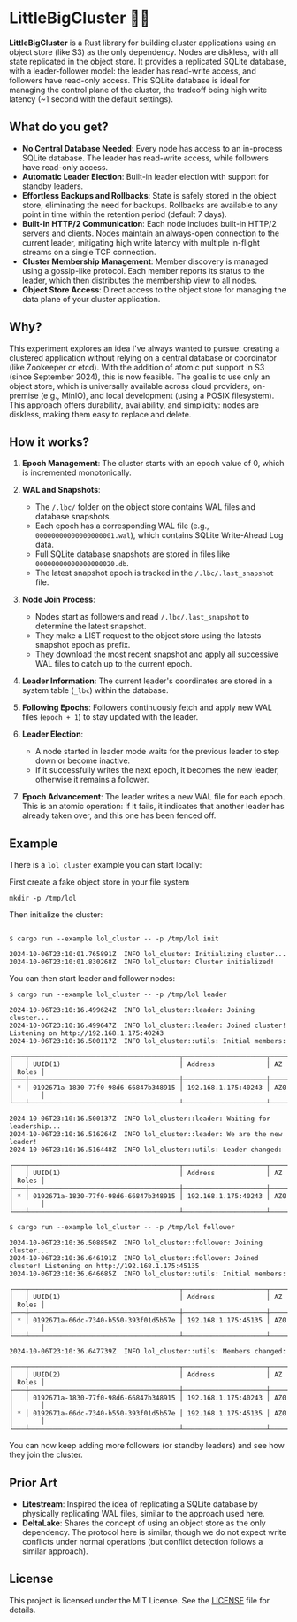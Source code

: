 # LittleBigCluster 🐣🐘

**LittleBigCluster** is a Rust library for building cluster applications using an object store (like S3) as the only dependency. Nodes are diskless, with all state replicated in the object store. It provides a replicated SQLite database, with a leader-follower model: the leader has read-write access, and followers have read-only access. This SQLite database is ideal for managing the control plane of the cluster, the tradeoff being high write latency (~1 second with the default settings).

## What do you get?

- **No Central Database Needed**: Every node has access to an in-process SQLite database. The leader has read-write access, while followers have read-only access.
- **Automatic Leader Election**: Built-in leader election with support for standby leaders.
- **Effortless Backups and Rollbacks**: State is safely stored in the object store, eliminating the need for backups. Rollbacks are available to any point in time within the retention period (default 7 days).
- **Built-in HTTP/2 Communication**: Each node includes built-in HTTP/2 servers and clients. Nodes maintain an always-open connection to the current leader, mitigating high write latency with multiple in-flight streams on a single TCP connection.
- **Cluster Membership Management**: Member discovery is managed using a gossip-like protocol. Each member reports its status to the leader, which then distributes the membership view to all nodes.
- **Object Store Access**: Direct access to the object store for managing the data plane of your cluster application.

## Why?

This experiment explores an idea I've always wanted to pursue: creating a clustered application without relying on a central database or coordinator (like Zookeeper or etcd). With the addition of atomic put support in S3 (since September 2024), this is now feasible. The goal is to use only an object store, which is universally available across cloud providers, on-premise (e.g., MinIO), and local development (using a POSIX filesystem). This approach offers durability, availability, and simplicity: nodes are diskless, making them easy to replace and delete.

## How it works?

1. **Epoch Management**: The cluster starts with an epoch value of 0, which is incremented monotonically.

2. **WAL and Snapshots**:

   - The `/.lbc/` folder on the object store contains WAL files and database snapshots.
   - Each epoch has a corresponding WAL file (e.g., `00000000000000000001.wal`), which contains SQLite Write-Ahead Log data.
   - Full SQLite database snapshots are stored in files like `00000000000000000020.db`.
   - The latest snapshot epoch is tracked in the `/.lbc/.last_snapshot` file.

3. **Node Join Process**:

   - Nodes start as followers and read `/.lbc/.last_snapshot` to determine the latest snapshot.
   - They make a LIST request to the object store using the latests snapshot epoch as prefix.
   - They download the most recent snapshot and apply all successive WAL files to catch up to the current epoch.

4. **Leader Information**: The current leader's coordinates are stored in a system table (`_lbc`) within the database.

5. **Following Epochs**: Followers continuously fetch and apply new WAL files (`epoch + 1`) to stay updated with the leader.

6. **Leader Election**:

   - A node started in leader mode waits for the previous leader to step down or become inactive.
   - If it successfully writes the next epoch, it becomes the new leader, otherwise it remains a follower.

7. **Epoch Advancement**: The leader writes a new WAL file for each epoch. This is an atomic operation: if it fails, it indicates that another leader has already taken over, and this one has been fenced off.

## Example

There is a `lol_cluster` example you can start locally:

First create a fake object store in your file system

```mkdir -p /tmp/lol```

Then initialize the cluster:

```

$ cargo run --example lol_cluster -- -p /tmp/lol init

2024-10-06T23:10:01.765891Z  INFO lol_cluster: Initializing cluster...
2024-10-06T23:10:01.830268Z  INFO lol_cluster: Cluster initialized!
```

You can then start leader and follower nodes:

```
$ cargo run --example lol_cluster -- -p /tmp/lol leader

2024-10-06T23:10:16.499624Z  INFO lol_cluster::leader: Joining cluster...
2024-10-06T23:10:16.499647Z  INFO lol_cluster::leader: Joined cluster! Listening on http://192.168.1.175:40243
2024-10-06T23:10:16.500117Z  INFO lol_cluster::utils: Initial members:

┌───┬──────────────────────────────────────┬─────────────────────┬─────┬───────┐
│   │ UUID(1)                              │ Address             │ AZ  │ Roles │
├───┼──────────────────────────────────────┼─────────────────────┼─────┼───────┤
│ * │ 0192671a-1830-77f0-98d6-66847b348915 │ 192.168.1.175:40243 │ AZ0 │       │
└───┴──────────────────────────────────────┴─────────────────────┴─────┴───────┘

2024-10-06T23:10:16.500137Z  INFO lol_cluster::leader: Waiting for leadership...
2024-10-06T23:10:16.516264Z  INFO lol_cluster::leader: We are the new leader!
2024-10-06T23:10:16.516448Z  INFO lol_cluster::utils: Leader changed:

┌───┬──────────────────────────────────────┬─────────────────────┬─────┬───────┐
│   │ UUID(1)                              │ Address             │ AZ  │ Roles │
├───┼──────────────────────────────────────┼─────────────────────┼─────┼───────┤
│ * │ 0192671a-1830-77f0-98d6-66847b348915 │ 192.168.1.175:40243 │ AZ0 │       │
└───┴──────────────────────────────────────┴─────────────────────┴─────┴───────┘
```

```
$ cargo run --example lol_cluster -- -p /tmp/lol follower

2024-10-06T23:10:36.508850Z  INFO lol_cluster::follower: Joining cluster...
2024-10-06T23:10:36.646191Z  INFO lol_cluster::follower: Joined cluster! Listening on http://192.168.1.175:45135
2024-10-06T23:10:36.646685Z  INFO lol_cluster::utils: Initial members:

┌───┬──────────────────────────────────────┬─────────────────────┬─────┬───────┐
│   │ UUID(1)                              │ Address             │ AZ  │ Roles │
├───┼──────────────────────────────────────┼─────────────────────┼─────┼───────┤
│ * │ 0192671a-66dc-7340-b550-393f01d5b57e │ 192.168.1.175:45135 │ AZ0 │       │
└───┴──────────────────────────────────────┴─────────────────────┴─────┴───────┘

2024-10-06T23:10:36.647739Z  INFO lol_cluster::utils: Members changed:

┌───┬──────────────────────────────────────┬─────────────────────┬─────┬───────┐
│   │ UUID(2)                              │ Address             │ AZ  │ Roles │
├───┼──────────────────────────────────────┼─────────────────────┼─────┼───────┤
│   │ 0192671a-1830-77f0-98d6-66847b348915 │ 192.168.1.175:40243 │ AZ0 │       │
│ * │ 0192671a-66dc-7340-b550-393f01d5b57e │ 192.168.1.175:45135 │ AZ0 │       │
└───┴──────────────────────────────────────┴─────────────────────┴─────┴───────┘
```

You can now keep adding more followers (or standby leaders) and see how they join the cluster.

## Prior Art

- **Litestream**: Inspired the idea of replicating a SQLite database by physically replicating WAL files, similar to the approach used here.
- **DeltaLake**: Shares the concept of using an object store as the only dependency. The protocol here is similar, though we do not expect write conflicts under normal operations (but conflict detection follows a similar approach).

## License

This project is licensed under the MIT License. See the [LICENSE](LICENSE.md) file for details.
